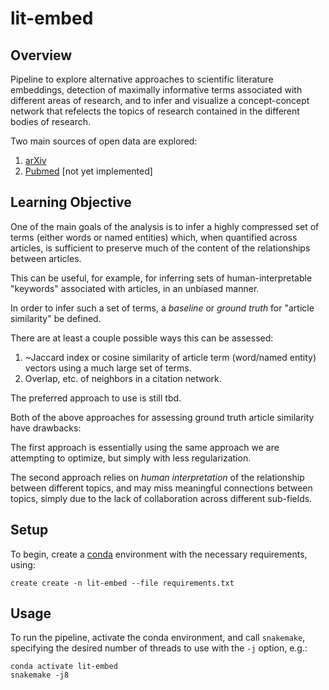 lit-embed
=========

Overview
--------

Pipeline to explore alternative approaches to scientific literature embeddings, 
detection of maximally informative terms associated with different areas of research,
and to infer and visualize a concept-concept network that refelects the topics of
research contained in the different bodies of research.

Two main sources of open data are explored:

1. [arXiv](https://arxiv.org/)
2. [Pubmed](https://pubmed.ncbi.nlm.nih.gov/) [not yet implemented]

Learning Objective
------------------

One of the main goals of the analysis is to infer a highly compressed set of terms
(either words or named entities) which, when quantified across articles, is sufficient
to preserve much of the content of the relationships between articles.

This can be useful, for example, for inferring sets of human-interpretable "keywords"
associated with articles, in an unbiased manner.

In order to infer such a set of terms, a _baseline_ or _ground truth_ for "article
similarity" be defined.

There are at least a couple possible ways this can be assessed:

1. ~Jaccard index or cosine similarity of article term (word/named entity) vectors using
   a much large set of terms.
2. Overlap, etc. of neighbors in a citation network.

The preferred approach to use is still tbd.

Both of the above approaches for assessing ground truth article similarity have
drawbacks:

The first approach is essentially using the same approach we are attempting to optimize,
but simply with less regularization.

The second approach relies on _human interpretation_ of the relationship between
different topics, and may miss meaningful connections between topics, simply due to the
lack of collaboration across different sub-fields.

Setup
-----

To begin, create a [conda](https://docs.conda.io/en/latest/) environment with the
necessary requirements, using:

```
create create -n lit-embed --file requirements.txt
```

Usage
-----

To run the pipeline, activate the conda environment, and call `snakemake`, specifying
the desired number of threads to use with the `-j` option, e.g.:

```
conda activate lit-embed
snakemake -j8
```

